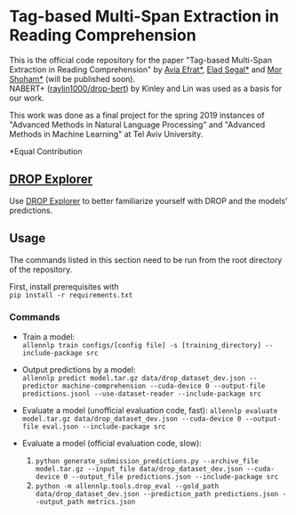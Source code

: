 # Tag-based Multi-Span Extraction in Reading Comprehension

This is the official code repository for the paper "Tag-based Multi-Span Extraction in Reading Comprehension" by [Avia Efrat*](mailto:aviaefra@mail.tau.ac.il), [Elad Segal*](mailto:eladsegal@mail.tau.ac.il) and [Mor Shoham*](mailto:morshoham@mail.tau.ac.il) (will be published soon).  
NABERT+ ([raylin1000/drop-bert](https://github.com/raylin1000/drop-bert/)) by Kinley and Lin was used as a basis for our work.

This work was done as a final project for the spring 2019 instances of "Advanced Methods in Natural Language Processing" and "Advanced Methods in Machine Learning" at Tel Aviv University.

*Equal Contribution

## [DROP Explorer](https://github.com/eladsegal/DROP-explorer)
Use [DROP Explorer](https://github.com/eladsegal/DROP-explorer) to better familiarize yourself with DROP and the models' predictions.

## Usage
The commands listed in this section need to be run from the root directory of the repository.

First, install prerequisites with  
```pip install -r requirements.txt```

### Commands
* Train a model:  
```allennlp train configs/[config file] -s [training_directory] --include-package src```

* Output predictions by a model:  
```allennlp predict model.tar.gz data/drop_dataset_dev.json --predictor machine-comprehension --cuda-device 0 --output-file predictions.jsonl --use-dataset-reader --include-package src```

* Evaluate a model (unofficial evaluation code, fast):
```allennlp evaluate model.tar.gz data/drop_dataset_dev.json --cuda-device 0 --output-file eval.json --include-package src```

* Evaluate a model (official evaluation code, slow):
  1. ```python generate_submission_predictions.py --archive_file model.tar.gz --input_file data/drop_dataset_dev.json --cuda-device 0 --output_file predictions.json --include-package src```
  2. ```python -m allennlp.tools.drop_eval --gold_path data/drop_dataset_dev.json --prediction_path predictions.json --output_path metrics.json```
